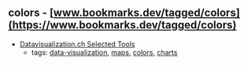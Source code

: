 colors - [www.bookmarks.dev/tagged/colors](https://www.bookmarks.dev/tagged/colors)
---
* [Datavisualization.ch Selected Tools](http://selection.datavisualization.ch/)
    * tags: [data-visualization](../tagged/data-visualization.md), [maps](../tagged/maps.md), [colors](../tagged/colors.md), [charts](../tagged/charts.md)
